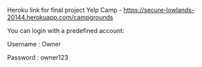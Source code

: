 Heroku link for final project Yelp Camp - https://secure-lowlands-20144.herokuapp.com/campgrounds

You can login with a predefined account:

Username : Owner

Password : owner123
